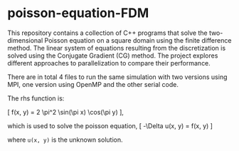 # poisson-equation-FDM

This repository contains a collection of C++ programs that solve the two-dimensional Poisson equation on a square domain using the finite difference method. The linear system of equations resulting from the discretization is solved using the Conjugate Gradient (CG) method. The project explores different approaches to parallelization to compare their performance.

There are in total 4 files to run the same simulation with two versions using MPI, one version using OpenMP and the other serial code.

The rhs function is:

\[
f(x, y) = 2 \pi^2 \sin(\pi x) \cos(\pi y)
\],

which is used to solve the poisson equation,
\[
-\Delta u(x, y) = f(x, y)
\]

where `u(x, y)` is the unknown solution.
